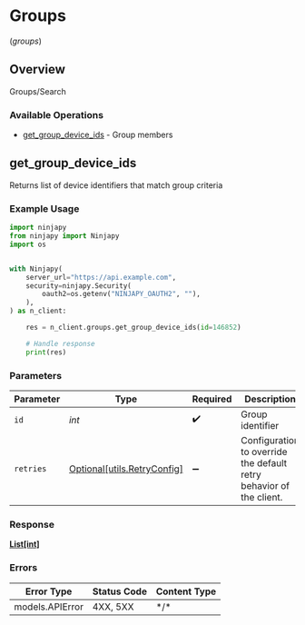 # Groups
(*groups*)

## Overview

Groups/Search

### Available Operations

* [get_group_device_ids](#get_group_device_ids) - Group members

## get_group_device_ids

Returns list of device identifiers that match group criteria

### Example Usage

```python
import ninjapy
from ninjapy import Ninjapy
import os


with Ninjapy(
    server_url="https://api.example.com",
    security=ninjapy.Security(
        oauth2=os.getenv("NINJAPY_OAUTH2", ""),
    ),
) as n_client:

    res = n_client.groups.get_group_device_ids(id=146852)

    # Handle response
    print(res)

```

### Parameters

| Parameter                                                           | Type                                                                | Required                                                            | Description                                                         |
| ------------------------------------------------------------------- | ------------------------------------------------------------------- | ------------------------------------------------------------------- | ------------------------------------------------------------------- |
| `id`                                                                | *int*                                                               | :heavy_check_mark:                                                  | Group identifier                                                    |
| `retries`                                                           | [Optional[utils.RetryConfig]](../../models/utils/retryconfig.md)    | :heavy_minus_sign:                                                  | Configuration to override the default retry behavior of the client. |

### Response

**[List[int]](../../models/.md)**

### Errors

| Error Type      | Status Code     | Content Type    |
| --------------- | --------------- | --------------- |
| models.APIError | 4XX, 5XX        | \*/\*           |
